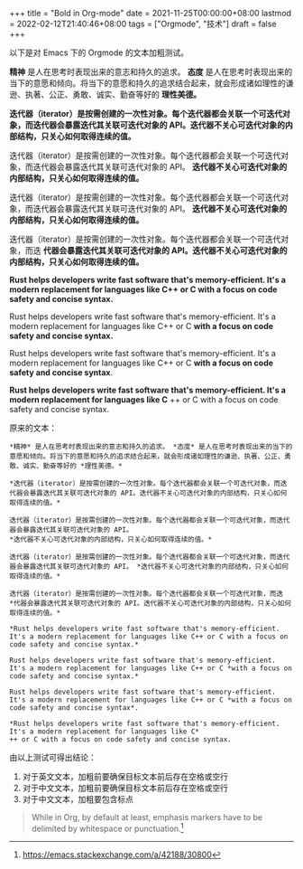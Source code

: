 +++
title = "Bold in Org-mode"
date = 2021-11-25T00:00:00+08:00
lastmod = 2022-02-12T21:40:46+08:00
tags = ["Orgmode", "技术"]
draft = false
+++

以下是对 Emacs 下的 Orgmode 的文本加粗测试。

**精神** 是人在思考时表现出来的意志和持久的追求。 **态度** 是人在思考时表现出来的当下的意愿和倾向。将当下的意愿和持久的追求结合起来，就会形成诸如理性的谦逊、执著、公正、勇敢、诚实、勤奋等好的 **理性美德。**

**迭代器（iterator）是按需创建的一次性对象。每个迭代器都会关联一个可迭代对象，而迭代器会暴露迭代其关联可迭代对象的 API。迭代器不关心可迭代对象的内部结构，只关心如何取得连续的值。**

迭代器（iterator）是按需创建的一次性对象。每个迭代器都会关联一个可迭代对象，而迭代器会暴露迭代其关联可迭代对象的 API。
**迭代器不关心可迭代对象的内部结构，只关心如何取得连续的值。**

迭代器（iterator）是按需创建的一次性对象。每个迭代器都会关联一个可迭代对象，而迭代器会暴露迭代其关联可迭代对象的 API。 **迭代器不关心可迭代对象的内部结构，只关心如何取得连续的值。**

迭代器（iterator）是按需创建的一次性对象。每个迭代器都会关联一个可迭代对象，而迭
**代器会暴露迭代其关联可迭代对象的 API。迭代器不关心可迭代对象的内部结构，只关心如何取得连续的值。**

**Rust helps developers write fast software that's memory-efficient. It's a modern replacement for languages like C++ or C with a focus on code safety and concise syntax.**

Rust helps developers write fast software that's memory-efficient. It's a modern replacement for languages like C++ or C **with a focus on code safety and concise syntax.**

Rust helps developers write fast software that's memory-efficient. It's a modern replacement for languages like C++ or C **with a focus on code safety and concise syntax**.

**Rust helps developers write fast software that's memory-efficient. It's a modern replacement for languages like C**
++ or C with a focus on code safety and concise syntax.

原来的文本：

```nil
*精神* 是人在思考时表现出来的意志和持久的追求。 *态度* 是人在思考时表现出来的当下的意愿和倾向。将当下的意愿和持久的追求结合起来，就会形成诸如理性的谦逊、执著、公正、勇敢、诚实、勤奋等好的 *理性美德。*

*迭代器（iterator）是按需创建的一次性对象。每个迭代器都会关联一个可迭代对象，而迭代器会暴露迭代其关联可迭代对象的 API。迭代器不关心可迭代对象的内部结构，只关心如何取得连续的值。*

迭代器（iterator）是按需创建的一次性对象。每个迭代器都会关联一个可迭代对象，而迭代器会暴露迭代其关联可迭代对象的 API。
*迭代器不关心可迭代对象的内部结构，只关心如何取得连续的值。*

迭代器（iterator）是按需创建的一次性对象。每个迭代器都会关联一个可迭代对象，而迭代器会暴露迭代其关联可迭代对象的 API。 *迭代器不关心可迭代对象的内部结构，只关心如何取得连续的值。*

迭代器（iterator）是按需创建的一次性对象。每个迭代器都会关联一个可迭代对象，而迭
*代器会暴露迭代其关联可迭代对象的 API。迭代器不关心可迭代对象的内部结构，只关心如何取得连续的值。*

*Rust helps developers write fast software that's memory-efficient. It's a modern replacement for languages like C++ or C with a focus on code safety and concise syntax.*

Rust helps developers write fast software that's memory-efficient. It's a modern replacement for languages like C++ or C *with a focus on code safety and concise syntax.*

Rust helps developers write fast software that's memory-efficient. It's a modern replacement for languages like C++ or C *with a focus on code safety and concise syntax*.

*Rust helps developers write fast software that's memory-efficient. It's a modern replacement for languages like C*
++ or C with a focus on code safety and concise syntax.
```

由以上测试可得出结论：

1.  对于英文文本，加粗前要确保目标文本前后存在空格或空行
2.  对于中文文本，加粗前要确保目标文本前后存在空格或空行
3.  对于中文文本，加粗要包含标点

> While in Org, by default at least, emphasis markers have to be delimited by whitespace or punctuation.[^fn:1]

[^fn:1]: <https://emacs.stackexchange.com/a/42188/30800>